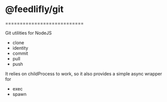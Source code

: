 # @feedlifly/git
===========================

Git utilities for NodeJS

- clone
- identity
- commit
- pull
- push

It relies on childProcess to work, so it also provides a simple async wrapper for

- exec
- spawn

